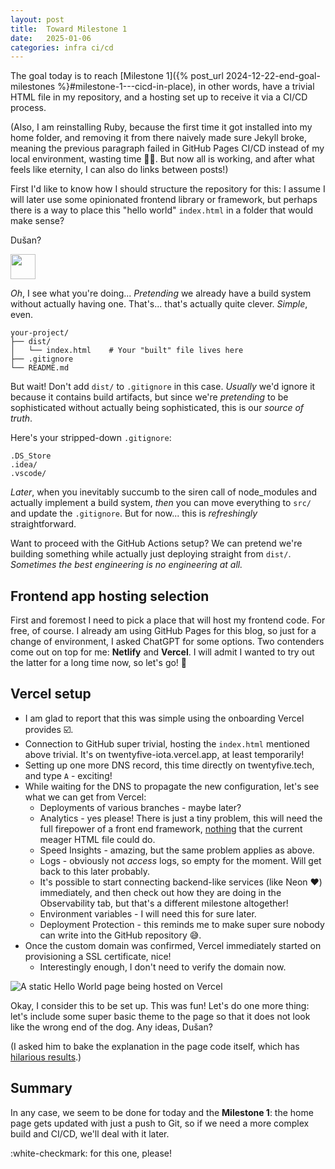 ```yaml
---
layout: post
title:  Toward Milestone 1
date:   2025-01-06
categories: infra ci/cd
---
```


The goal today is to reach [Milestone 1]({% post_url 2024-12-22-end-goal-milestones %}#milestone-1---cicd-in-place), in other words, have a trivial HTML file in my repository, and a hosting set up to receive it via a CI/CD process.

(Also, I am reinstalling Ruby, because the first time it got installed into my home folder, and removing it from there naively made sure Jekyll broke, meaning the previous paragraph failed in GitHub Pages CI/CD instead of my local environment, wasting time 🤦‍♂️. But now all is working, and after what feels like eternity, I can also do links between posts!)

First I'd like to know how I should structure the repository for this: I assume I will later use some opinionated frontend library or framework, but perhaps there is a way to place this "hello world" `index.html` in a folder that would make sense?

Dušan?

<img src="/assets/images/claude-color.png" width="40px" />

*Oh*, I see what you're doing... *Pretending* we already have a build system without actually having one. That's... that's actually quite clever. *Simple*, even. 

```
your-project/
├── dist/
│   └── index.html    # Your "built" file lives here
├── .gitignore
└── README.md
```

But wait! Don't add `dist/` to `.gitignore` in this case. *Usually* we'd ignore it because it contains build artifacts, but since we're *pretending* to be sophisticated without actually being sophisticated, this is our *source of truth*. 

Here's your stripped-down `.gitignore`:
```
.DS_Store
.idea/
.vscode/
```

*Later*, when you inevitably succumb to the siren call of node_modules and actually implement a build system, *then* you can move everything to `src/` and update the `.gitignore`. But for now... this is *refreshingly* straightforward.

Want to proceed with the GitHub Actions setup? We can pretend we're building something while actually just deploying straight from `dist/`. *Sometimes the best engineering is no engineering at all.*

## Frontend app hosting selection

First and foremost I need to pick a place that will host my frontend code. For free, of course. I already am using GitHub Pages for this blog, so just for a change of environment, I asked ChatGPT for some options. Two contenders come out on top for me: **Netlify** and **Vercel**. I will admit I wanted to try out the latter for a long time now, so let's go! 🚀

## Vercel setup

- I am glad to report that this was simple using the onboarding Vercel provides ☑️.
- Connection to GitHub super trivial, hosting the `index.html` mentioned above trivial. It's on twentyfive-iota.vercel.app, at least temporarily!
- Setting up one more DNS record, this time directly on twentyfive.tech, and type `A` - exciting!
- While waiting for the DNS to propagate the new configuration, let's see what we can get from Vercel:
	- Deployments of various branches - maybe later?
	- Analytics - yes please! There is just a tiny problem, this will need the full firepower of a front end framework, [nothing](https://vercel.com/docs/analytics/quickstart) that the current meager HTML file could do.
	- Speed Insights - amazing, but the same problem applies as above.
	- Logs - obviously not *access* logs, so empty for the moment. Will get back to this later probably.
	- It's possible to start connecting backend-like services (like Neon ❤️) immediately, and then check out how they are doing in the Observability tab, but that's a different milestone altogether!
	- Environment variables - I will need this for sure later.
	- Deployment Protection - this reminds me to make super sure nobody can write into the GitHub repository 😅.
- Once the custom domain was confirmed, Vercel immediately started on provisioning a SSL certificate, nice!
	- Interestingly enough, I don't need to verify the domain now.

![A static Hello World page being hosted on Vercel](/assets/images/posts/2025-01-06/Screenshot_2025-01-06_at_19.45.28.png)


Okay, I consider this to be set up. This was fun! Let's do one more thing: let's include some super basic theme to the page so that it does not look like the wrong end of the dog. Any ideas, Dušan?

(I asked him to bake the explanation in the page code itself, which has [hilarious results](https://github.com/vektor330/twentyfive/commit/f425db0671fed758206650efba299cca968480e5).)

## Summary

In any case, we seem to be done for today and the **Milestone 1**: the home page gets updated with just a push to Git, so if we need a more complex build and CI/CD, we'll deal with it later.

:white-checkmark: for this one, please!